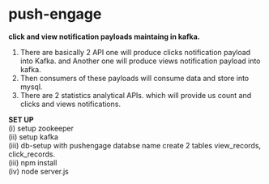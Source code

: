 # push-engage
**click and view notification payloads maintaing in kafka.**
1. There are basically 2 API one will produce clicks notification payload into Kafka. and Another one will produce views notification
payload into kafka.
2. Then consumers of these payloads will consume data and store into mysql.
3. There are 2 statistics analytical APIs. which will provide us count and clicks and views notifications.


**SET UP**  
(i) setup zookeeper  
(ii) setup kafka  
(iii) db-setup with pushengage databse name create 2 tables view_records, click_records.  
(iii) npm install  
(iv) node server.js  
